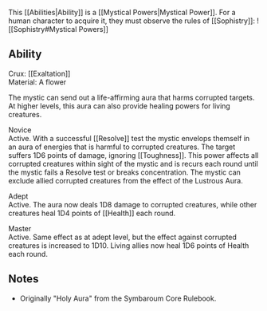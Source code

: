 This [[Abilities|Ability]] is a [[Mystical Powers|Mystical Power]]. For a human character to acquire it, they must observe the rules of [[Sophistry]]:
![[Sophistry#Mystical Powers]]
## Ability
Crux: [[Exaltation]]<br>Material: A flower

The mystic can send out a life-affirming aura that harms corrupted targets. At higher levels, this aura can also provide healing powers for living creatures.

Novice<br>Active. With a successful [[Resolve]] test the mystic envelops themself in an aura of energies that is harmful to corrupted creatures. The target suffers 1D6 points of damage, ignoring [[Toughness]]. This power affects all corrupted creatures within sight of the mystic and is recurs each round until the mystic fails a Resolve test or breaks concentration. The mystic can exclude allied corrupted creatures from the effect of the Lustrous Aura.

Adept<br>Active. The aura now deals 1D8 damage to corrupted creatures, while other creatures heal 1D4 points of [[Health]] each round.

Master<br>Active. Same effect as at adept level, but the effect against corrupted creatures is increased to 1D10. Living allies now heal 1D6 points of Health each round.
## Notes
* Originally "Holy Aura" from the Symbaroum Core Rulebook.